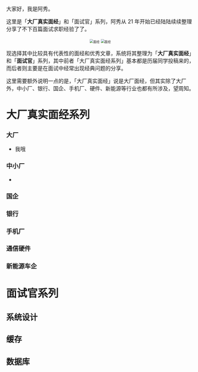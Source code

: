 大家好，我是阿秀。

这里是「**大厂真实面经**」和「面试官」系列，阿秀从 21 年开始已经陆陆续续整理分享了不下百篇面试求职经验了了。

<div align="center" >

<img src="http://oss.interviewguide.cn/img/202503171454563.png" alt="面经" style="zoom: 60%;" />
  <img src="http://oss.interviewguide.cn/img/202503171454467.png" alt="面经" style="zoom: 60%;" />

</div>



现选择其中比较具有代表性的面经和优秀文章，系统将其整理为「**大厂真实面经**」和「**面试官**」系列，其中前者「大厂真实面经系列」基本都是历届同学投稿来的，而后者则主要是在面试中经常出现经典问题的分享。

这里需要额外说明一点的是，「大厂真实面经」说是大厂面经，但其实除了大厂外，中小厂、银行、国企、手机厂、硬件、新能源等行业也都有所涉及，望周知。

# 大厂真实面经系列

### 大厂

- 我哦

### 中小厂

- 

### 国企

### 银行

### 手机厂

### 通信硬件

### 新能源车企

# 面试官系列

## 系统设计

## 缓存

## 数据库

